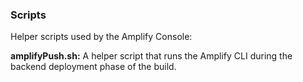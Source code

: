 ### Scripts

Helper scripts used by the Amplify Console:

**amplifyPush.sh:** A helper script that runs the Amplify CLI during the backend deployment phase of the build.

